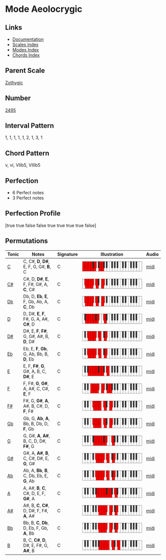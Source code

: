 # Mode Aeolocrygic

## Links

- [Documentation](README.md)
- [Scales Index](Scales.md)
- [Modes Index](Modes.md)
- [Chords Index](Chords.md)

## Parent Scale

[Zothygic](ScaleZothygic.md)

## Number

[2495](https://ianring.com/musictheory/scales/2495)

## Interval Pattern

1, 1, 1, 1, 1, 2, 1, 3, 1

## Chord Pattern

v, vi, VIIb5, VIIIb5

## Perfection

- 6 Perfect notes
- 3 Perfect notes

## Perfection Profile

[true true false false true true true true false]

## Permutations

| Tonic | Notes | Signature | Illustration | Audio |
|-------|-------|-----------|--------------|-------|
| [C](ModeCNaturalAeolocrygic.md) | C, C#, **D**, **D#**, E, F, G, G#, **B**, C | C | ![CNaturalAeolocrygic](ModeCNaturalAeolocrygic.png) | [midi](https://github.com/edipermadi/music/blob/main/docs/ModeCNaturalAeolocrygic.mid?raw=true) |
| [C#](ModeCSharpAeolocrygic.md) | C#, D, **D#**, **E**, F, F#, G#, A, **C**, C# | C | ![CSharpAeolocrygic](ModeCSharpAeolocrygic.png) | [midi](https://github.com/edipermadi/music/blob/main/docs/ModeCSharpAeolocrygic.mid?raw=true) |
| [Db](ModeDFlatAeolocrygic.md) | Db, D, **Eb**, **E**, F, Gb, Ab, A, **C**, Db | C | ![DFlatAeolocrygic](ModeDFlatAeolocrygic.png) | [midi](https://github.com/edipermadi/music/blob/main/docs/ModeDFlatAeolocrygic.mid?raw=true) |
| [D](ModeDNaturalAeolocrygic.md) | D, D#, **E**, **F**, F#, G, A, A#, **C#**, D | C | ![DNaturalAeolocrygic](ModeDNaturalAeolocrygic.png) | [midi](https://github.com/edipermadi/music/blob/main/docs/ModeDNaturalAeolocrygic.mid?raw=true) |
| [D#](ModeDSharpAeolocrygic.md) | D#, E, **F**, **F#**, G, G#, A#, B, **D**, D# | C | ![DSharpAeolocrygic](ModeDSharpAeolocrygic.png) | [midi](https://github.com/edipermadi/music/blob/main/docs/ModeDSharpAeolocrygic.mid?raw=true) |
| [Eb](ModeEFlatAeolocrygic.md) | Eb, E, **F**, **Gb**, G, Ab, Bb, B, **D**, Eb | C | ![EFlatAeolocrygic](ModeEFlatAeolocrygic.png) | [midi](https://github.com/edipermadi/music/blob/main/docs/ModeEFlatAeolocrygic.mid?raw=true) |
| [E](ModeENaturalAeolocrygic.md) | E, F, **F#**, **G**, G#, A, B, C, **D#**, E | C | ![ENaturalAeolocrygic](ModeENaturalAeolocrygic.png) | [midi](https://github.com/edipermadi/music/blob/main/docs/ModeENaturalAeolocrygic.mid?raw=true) |
| [F](ModeFNaturalAeolocrygic.md) | F, F#, **G**, **G#**, A, A#, C, C#, **E**, F | C | ![FNaturalAeolocrygic](ModeFNaturalAeolocrygic.png) | [midi](https://github.com/edipermadi/music/blob/main/docs/ModeFNaturalAeolocrygic.mid?raw=true) |
| [F#](ModeFSharpAeolocrygic.md) | F#, G, **G#**, **A**, A#, B, C#, D, **F**, F# | C | ![FSharpAeolocrygic](ModeFSharpAeolocrygic.png) | [midi](https://github.com/edipermadi/music/blob/main/docs/ModeFSharpAeolocrygic.mid?raw=true) |
| [Gb](ModeGFlatAeolocrygic.md) | Gb, G, **Ab**, **A**, Bb, B, Db, D, **F**, Gb | C | ![GFlatAeolocrygic](ModeGFlatAeolocrygic.png) | [midi](https://github.com/edipermadi/music/blob/main/docs/ModeGFlatAeolocrygic.mid?raw=true) |
| [G](ModeGNaturalAeolocrygic.md) | G, G#, **A**, **A#**, B, C, D, D#, **F#**, G | C | ![GNaturalAeolocrygic](ModeGNaturalAeolocrygic.png) | [midi](https://github.com/edipermadi/music/blob/main/docs/ModeGNaturalAeolocrygic.mid?raw=true) |
| [G#](ModeGSharpAeolocrygic.md) | G#, A, **A#**, **B**, C, C#, D#, E, **G**, G# | C | ![GSharpAeolocrygic](ModeGSharpAeolocrygic.png) | [midi](https://github.com/edipermadi/music/blob/main/docs/ModeGSharpAeolocrygic.mid?raw=true) |
| [Ab](ModeAFlatAeolocrygic.md) | Ab, A, **Bb**, **B**, C, Db, Eb, E, **G**, Ab | C | ![AFlatAeolocrygic](ModeAFlatAeolocrygic.png) | [midi](https://github.com/edipermadi/music/blob/main/docs/ModeAFlatAeolocrygic.mid?raw=true) |
| [A](ModeANaturalAeolocrygic.md) | A, A#, **B**, **C**, C#, D, E, F, **G#**, A | C | ![ANaturalAeolocrygic](ModeANaturalAeolocrygic.png) | [midi](https://github.com/edipermadi/music/blob/main/docs/ModeANaturalAeolocrygic.mid?raw=true) |
| [A#](ModeASharpAeolocrygic.md) | A#, B, **C**, **C#**, D, D#, F, F#, **A**, A# | C | ![ASharpAeolocrygic](ModeASharpAeolocrygic.png) | [midi](https://github.com/edipermadi/music/blob/main/docs/ModeASharpAeolocrygic.mid?raw=true) |
| [Bb](ModeBFlatAeolocrygic.md) | Bb, B, **C**, **Db**, D, Eb, F, Gb, **A**, Bb | C | ![BFlatAeolocrygic](ModeBFlatAeolocrygic.png) | [midi](https://github.com/edipermadi/music/blob/main/docs/ModeBFlatAeolocrygic.mid?raw=true) |
| [B](ModeBNaturalAeolocrygic.md) | B, C, **C#**, **D**, D#, E, F#, G, **A#**, B | C | ![BNaturalAeolocrygic](ModeBNaturalAeolocrygic.png) | [midi](https://github.com/edipermadi/music/blob/main/docs/ModeBNaturalAeolocrygic.mid?raw=true) |
